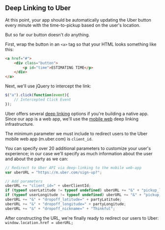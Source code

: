 ## Deep Linking to Uber

At this point, your app should be automatically updating the Uber button every minute with the time-to-pickup based on the user's location.

But so far our button doesn't _do_ anything.

First, wrap the button in an `<a>` tag so that your HTML looks something like this:

```html
<a href="#">
	<div class="button">
		<p id="time">ESTIMATING TIME</p>
	</div>
</a>
```

Next, we'll use jQuery to intercept the link: 

```js
$("a").click(function(event){
	// Intercepted Click Event
});
```

Uber offers several [deep linking](https://developer.uber.com/v1/deep-linking?utm_source=thinkful&utm_campaign=party-invite-guide&utm_medium=link) options if you're building a native app. Since our app is a web app, we'll use the [mobile web](https://developer.uber.com/v1/deep-linking/#mobile-web?utm_source=thinkful&utm_campaign=party-invite-guide&utm_medium=link) deep linking infrastructure.

The minimum parameter we must include to redirect users to the Uber mobile web app (m.uber.com) is `client_id`.

You can specify over 20 additional parameters to customize your user's experience; in our case we'll specify as much information about the user and about the party as we can:

```js
// Redirect to Uber API via deep-linking to the mobile web-app
var uberURL = "https://m.uber.com/sign-up?";

// Add parameters
uberURL += "client_id=" + uberClientId;
if (typeof userLatitude != typeof undefined) uberURL += "&" + "pickup_latitude=" + userLatitude;
if (typeof userLongitude != typeof undefined) uberURL += "&" + "pickup_longitude=" + userLongitude;
uberURL += "&" + "dropoff_latitude=" + partyLatitude;
uberURL += "&" + "dropoff_longitude=" + partyLongitude;
uberURL += "&" + "dropoff_nickname=" + "Thinkful";
```

After constructing the URL, we're finally ready to redirect our users to Uber: `window.location.href = uberURL;`